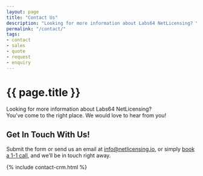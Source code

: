 ```yaml
---
layout: page
title: "Contact Us"
description: "Looking for more information about Labs64 NetLicensing? You’ve come to the right place. We'd love to hear from you!"
permalink: "/contact/"
tags:
- contact
- sales
- quote
- request
- enquiry
---
```

<div class="row NL_banner">
    <div class="col-md-6 col-md-offset-3 NL_about_page">
        <h1>{{ page.title }}</h1>
        <span>Looking for more information about Labs64 NetLicensing?<br/>You’ve come to the right place. We would love to hear from you!</span>
    </div>
</div>

<!-- Contact Section -->
<section id="contact">
    <div class="container">
        <div class="row NL_block">
            <div class="col-lg-12 text-center">
                <div id="contact-form-submitted" class="alert alert-success" style="display: none;" role="alert">
                    Thank you! Your message has been successfully sent. We will be getting back to you shortly!
                </div>
                <h2>Get In Touch With Us!</h2>
                <p>Submit the form or send us an email at <a href="mailto:{{ site.email }}?subject=NetLicensing%20Contact">info@netlicensing.io</a>, or simply <a href="" onclick="Calendly.initPopupWidget({url: 'https://calendly.com/netlicensing/netlicensing-demo?primary_color=853E29'});return false;">book a 1-1 call</a>, and we’ll be in touch right away.</p>
            </div>
        </div>
        <div class="row">
{% include contact-crm.html %}
        </div>
    </div>
</section>

<script>
    var searchParams = new URLSearchParams(window.location.search);
    if (searchParams.get('status') === 'submitted') {
        document.getElementById('contact-form-submitted').style.display = "block";
    }
</script>
